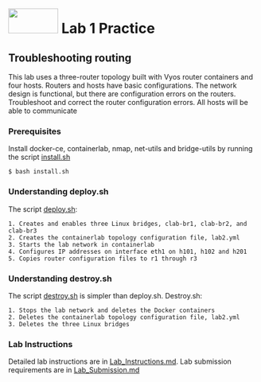 # <img src="https://www.tamusa.edu/brandguide/jpeglogos/tamusa_final_logo_bw1.jpg" width="100" height="50"> Lab 1 Practice
## Troubleshooting routing
This lab uses a three-router topology built with Vyos router containers and four hosts. Routers and hosts have basic configurations. The network design is functional, but there are configuration errors on the routers. Troubleshoot and correct the router configuration errors. All hosts will be able to communicate 
### **Prerequisites**
Install docker-ce, containerlab, nmap, net-utils and bridge-utils by running the script [install.sh](../../install.sh)
```
$ bash install.sh
```
### **Understanding deploy.sh**
The script [deploy.sh](deploy.sh):
```
1. Creates and enables three Linux bridges, clab-br1, clab-br2, and clab-br3
2. Creates the containerlab topology configuration file, lab2.yml
3. Starts the lab network in containerlab
4. Configures IP addresses on interface eth1 on h101, h102 and h201
5. Copies router configuration files to r1 through r3
```
### **Understanding destroy.sh**
The script [destroy.sh](destroy.sh) is simpler than deploy.sh. Destroy.sh:
```
1. Stops the lab network and deletes the Docker containers
2. Deletes the containerlab topology configuration file, lab2.yml
3. Deletes the three Linux bridges
```
### **Lab Instructions**
Detailed lab instructions are in [Lab_Instructions.md](Lab_Instructions.md).
Lab submission requirements are in [Lab_Submission.md](Lab_Submission.md)
